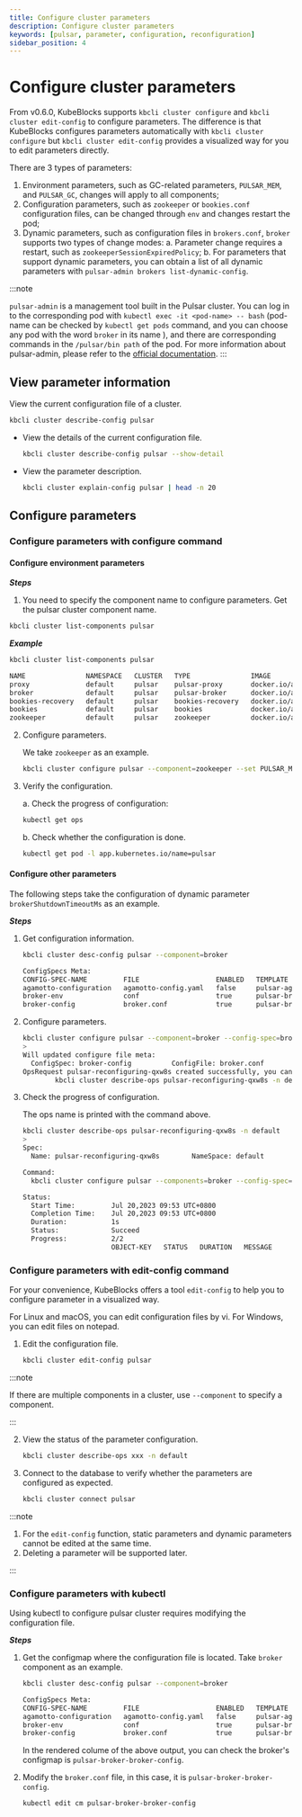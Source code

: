 ```yaml
---
title: Configure cluster parameters
description: Configure cluster parameters
keywords: [pulsar, parameter, configuration, reconfiguration]
sidebar_position: 4
---
```


# Configure cluster parameters

From v0.6.0, KubeBlocks supports `kbcli cluster configure` and `kbcli cluster edit-config` to configure parameters. The difference is that KubeBlocks configures parameters automatically with `kbcli cluster configure` but `kbcli cluster edit-config` provides a visualized way for you to edit parameters directly.

There are 3 types of parameters:

1. Environment parameters, such as GC-related parameters, `PULSAR_MEM`, and `PULSAR_GC`, changes will apply to all components;
2. Configuration parameters, such as `zookeeper` or `bookies.conf` configuration files, can be changed through `env` and changes restart the pod;
3. Dynamic parameters, such as configuration files in `brokers.conf`, `broker` supports two types of change modes:
    a. Parameter change requires a restart, such as `zookeeperSessionExpiredPolicy`;
    b. For parameters that support dynamic parameters, you can obtain a list of all dynamic parameters with `pulsar-admin brokers list-dynamic-config`.

:::note

`pulsar-admin` is a management tool built in the Pulsar cluster. You can log in to the corresponding pod with `kubectl exec -it <pod-name> -- bash` (pod-name can be checked by `kubectl get pods` command, and you can choose any pod with the word `broker` in its name ), and there are corresponding commands in the `/pulsar/bin path` of the pod. For more information about pulsar-admin, please refer to the [official documentation](https://pulsar.apache.org/docs/3.0.x/admin-api-tools/
).
:::

## View parameter information

View the current configuration file of a cluster.

```bash
kbcli cluster describe-config pulsar  
```

* View the details of the current configuration file.

  ```bash
  kbcli cluster describe-config pulsar --show-detail
  ```

* View the parameter description.

  ```bash
  kbcli cluster explain-config pulsar | head -n 20
  ```

## Configure parameters

### Configure parameters with configure command

#### Configure environment parameters

***Steps***

1. You need to specify the component name to configure parameters. Get the pulsar cluster component name.

  ```bash
  kbcli cluster list-components pulsar 
  ```

  ***Example***

  ```bash
  kbcli cluster list-components pulsar 

  NAME               NAMESPACE   CLUSTER   TYPE               IMAGE
  proxy              default     pulsar    pulsar-proxy       docker.io/apecloud/pulsar:2.11.2
  broker             default     pulsar    pulsar-broker      docker.io/apecloud/pulsar:2.11.2
  bookies-recovery   default     pulsar    bookies-recovery   docker.io/apecloud/pulsar:2.11.2
  bookies            default     pulsar    bookies            docker.io/apecloud/pulsar:2.11.2
  zookeeper          default     pulsar    zookeeper          docker.io/apecloud/pulsar:2.11.2
  ```

2. Configure parameters.

   We take `zookeeper` as an example.

   ```bash
   kbcli cluster configure pulsar --component=zookeeper --set PULSAR_MEM="-XX:MinRAMPercentage=50 -XX:MaxRAMPercentage=70" 
   ```

3. Verify the configuration.

   a. Check the progress of configuration:

   ```bash
   kubectl get ops 
   ```

   b. Check whether the configuration is done.

   ```bash
   kubectl get pod -l app.kubernetes.io/name=pulsar
   ```

#### Configure other parameters

The following steps take the configuration of dynamic parameter `brokerShutdownTimeoutMs` as an example.

***Steps***

1. Get configuration information.

   ```bash
   kbcli cluster desc-config pulsar --component=broker
   
   ConfigSpecs Meta:
   CONFIG-SPEC-NAME         FILE                   ENABLED   TEMPLATE                   CONSTRAINT                   RENDERED                               COMPONENT   CLUSTER
   agamotto-configuration   agamotto-config.yaml   false     pulsar-agamotto-conf-tpl                                pulsar-broker-agamotto-configuration   broker      pulsar
   broker-env               conf                   true      pulsar-broker-env-tpl      pulsar-env-constraints       pulsar-broker-broker-env               broker      pulsar
   broker-config            broker.conf            true      pulsar-broker-config-tpl   brokers-config-constraints   pulsar-broker-broker-config            broker      pulsar
   ```

2. Configure parameters.

   ```bash
   kbcli cluster configure pulsar --component=broker --config-spec=broker-config --set brokerShutdownTimeoutMs=66600
   >
   Will updated configure file meta:
     ConfigSpec: broker-config          ConfigFile: broker.conf        ComponentName: broker        ClusterName: pulsar
   OpsRequest pulsar-reconfiguring-qxw8s created successfully, you can view the progress:
           kbcli cluster describe-ops pulsar-reconfiguring-qxw8s -n default
   ```

3. Check the progress of configuration.

   The ops name is printed with the command above.

   ```bash
   kbcli cluster describe-ops pulsar-reconfiguring-qxw8s -n default
   >
   Spec:
     Name: pulsar-reconfiguring-qxw8s        NameSpace: default        Cluster: pulsar        Type: Reconfiguring

   Command:
     kbcli cluster configure pulsar --components=broker --config-spec=broker-config --config-file=broker.conf --set brokerShutdownTimeoutMs=66600 --namespace=default

   Status:
     Start Time:         Jul 20,2023 09:53 UTC+0800
     Completion Time:    Jul 20,2023 09:53 UTC+0800
     Duration:           1s
     Status:             Succeed
     Progress:           2/2
                         OBJECT-KEY   STATUS   DURATION   MESSAGE
   ```

### Configure parameters with edit-config command

For your convenience, KubeBlocks offers a tool `edit-config` to help you to configure parameter in a visualized way.

For Linux and macOS, you can edit configuration files by vi. For Windows, you can edit files on notepad.

1. Edit the configuration file.

   ```bash
   kbcli cluster edit-config pulsar
   ```

:::note

If there are multiple components in a cluster, use `--component` to specify a component.

:::

2. View the status of the parameter configuration.

   ```bash
   kbcli cluster describe-ops xxx -n default
   ```

3. Connect to the database to verify whether the parameters are configured as expected.

   ```bash
   kbcli cluster connect pulsar
   ```

:::note

1. For the `edit-config` function, static parameters and dynamic parameters cannot be edited at the same time.
2. Deleting a parameter will be supported later.

:::

### Configure parameters with kubectl

Using kubectl to configure pulsar cluster requires modifying the configuration file.

***Steps***

1. Get the configmap where the configuration file is located. Take `broker` component as an example.

    ```bash
    kbcli cluster desc-config pulsar --component=broker

    ConfigSpecs Meta:
    CONFIG-SPEC-NAME         FILE                   ENABLED   TEMPLATE                   CONSTRAINT                   RENDERED                               COMPONENT   CLUSTER
    agamotto-configuration   agamotto-config.yaml   false     pulsar-agamotto-conf-tpl                                pulsar-broker-agamotto-configuration   broker      pulsar
    broker-env               conf                   true      pulsar-broker-env-tpl      pulsar-env-constraints       pulsar-broker-broker-env               broker      pulsar
    broker-config            broker.conf            true      pulsar-broker-config-tpl   brokers-config-constraints   pulsar-broker-broker-config            broker      pulsar
    ```

    In the rendered colume of the above output, you can check the broker's configmap is `pulsar-broker-broker-config`.

2. Modify the `broker.conf` file, in this case, it is `pulsar-broker-broker-config`.

    ```bash
    kubectl edit cm pulsar-broker-broker-config
    ```
